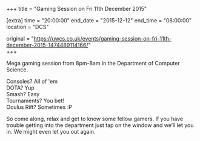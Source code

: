 +++
title = "Gaming Session on Fri 11th December 2015"

[extra]
time = "20:00:00"
end_date = "2015-12-12"
end_time = "08:00:00"
location = "DCS"

original = "https://uwcs.co.uk/events/gaming-session-on-fri-11th-december-2015-1474489114166/"    
+++

Mega gaming session from 8pm-8am in the Department of Computer Science.

Consoles? All of 'em  
DOTA? Yup  
Smash? Easy  
Tournaments? You bet\!  
Oculus Rift? Sometimes :P

So come along, relax and get to know some fellow gamers. If you have trouble getting into the department just tap on the window and we’ll let you in. We might even let you out again.

